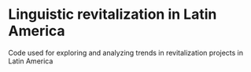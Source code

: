 # Linguistic revitalization in Latin America
Code used for exploring and analyzing trends in revitalization projects in Latin America
